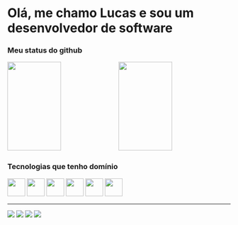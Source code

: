 <h1>Olá, me chamo Lucas e sou um desenvolvedor de software</h1>
<div>
  <h3>Meu status do github</h3>
  <div>
    <img width="49%" height="200em" src="https://github-readme-stats.vercel.app/api?username=LucasPizol&show-icons=true&theme=dark">
    <img width="49%" height="200em" src="https://github-readme-stats.vercel.app/api/top-langs/?username=LucasPizol&show-icons=true&theme=dark&layout=compact">
   </div>
</div>
<div>
  <h3>Tecnologias que tenho domínio</h3>
  <div>
    <img height="40em" src="https://upload.wikimedia.org/wikipedia/commons/thumb/6/6a/JavaScript-logo.png/800px-JavaScript-logo.png"/>
    <img height="40em" src="https://upload.wikimedia.org/wikipedia/commons/thumb/4/4c/Typescript_logo_2020.svg/2048px-Typescript_logo_2020.svg.png"/>
    <img height="40em" src="https://static-00.iconduck.com/assets.00/node-js-icon-227x256-913nazt0.png"/>
    <img height="40em" src="https://seeklogo.com/images/R/react-logo-7B3CE81517-seeklogo.com.png"/>
    <img height="40em" src="https://cdn-images-1.medium.com/max/1200/1*5-aoK8IBmXve5whBQM90GA.png"/>
    <img height="40em" src="https://upload.wikimedia.org/wikipedia/commons/thumb/c/c3/Python-logo-notext.svg/1869px-Python-logo-notext.svg.png"/>
  </div>
</div>
<hr>
<div>
    <a href="mailto:lucaspizolfe@gmail.com" target="_blank"><img src="https://img.shields.io/badge/Gmail-D14836?style=for-the-badge&logo=gmail&logoColor=white"></a>
    <a href="https://web.whatsapp.com/send/?phone=5535997506550" target="_blank"><img src="https://img.shields.io/badge/WhatsApp-25D366?style=for-the-badge&logo=whatsapp&logoColor=white"></a>
    <a href="https://instagram.com/lucas.pizol" target="_blank"><img src="https://img.shields.io/badge/Instagram-E4405F?style=for-the-badge&logo=instagram&logoColor=white"></a>
    <a href="https://www.linkedin.com/in/lucaspizol/" target="_blank"><img src="https://img.shields.io/badge/LinkedIn-0077B5?style=for-the-badge&logo=linkedin&logoColor=white"></a>
</div>
